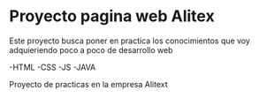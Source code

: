 <h1>Proyecto pagina web Alitex</h1>
Este proyecto busca poner en practica los conocimientos que voy adquieriendo poco a poco de desarrollo web

-HTML
-CSS
-JS
-JAVA

Proyecto de practicas en la empresa Alitext
